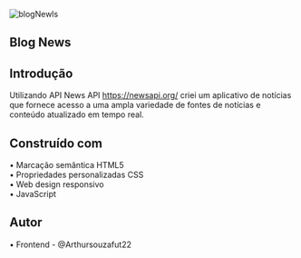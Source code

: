 ![blogNewls](https://github.com/Arthursouzafut22/blog.News/assets/128741183/2bfc3374-47f7-4c5e-ac92-d9082844a2f3)

## Blog News

## Introdução
Utilizando API News API https://newsapi.org/ criei um aplicativo de notícias que fornece acesso a uma ampla variedade de fontes de notícias e conteúdo atualizado em tempo real.

## Construído com

• Marcação semântica HTML5        
• Propriedades personalizadas CSS      
• Web design responsivo     
• JavaScript    

## Autor 
• Frontend - @Arthursouzafut22
